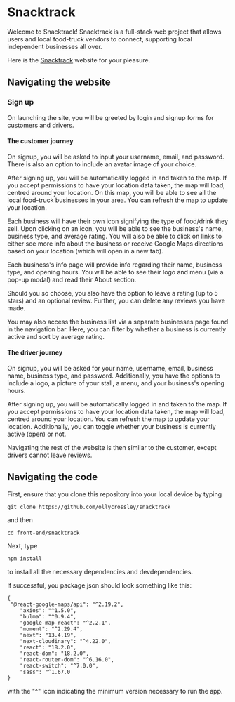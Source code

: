 # Snacktrack

Welcome to Snacktrack! Snacktrack is a full-stack web project that allows users and local food-truck vendors to connect, supporting local independent businesses all over.

Here is the [Snacktrack](https://snacktrack.vercel.app/) website for your pleasure.


## Navigating the website

### Sign up
On launching the site, you will be greeted by login and signup forms for customers and drivers.

#### The customer journey
On signup, you will be asked to input your username, email, and password. There is also an option to include an avatar image of your choice.

After signing up, you will be automatically logged in and taken to the map. If you accept permissions to have your location data taken, the map will load, centred around your location. On this map, you will be able to see all the local food-truck businesses in your area. You can refresh the map to update your location.

Each business will have their own icon signifying the type of food/drink they sell. Upon clicking on an icon, you will be able to see the business's name, business type, and average rating. You will also be able to click on links to either see more info about the business or receive Google Maps directions based on your location (which will open in a new tab).

Each business's info page will provide info regarding their name, business type, and opening hours. You will be able to see their logo and menu (via a pop-up modal) and read their About section.

Should you so choose, you also have the option to leave a rating (up to 5 stars) and an optional review. Further, you can delete any reviews you have made.

You may also access the business list via a separate businesses page found in the navigation bar. Here, you can filter by whether a business is currently active and sort by average rating.

#### The driver journey
On signup, you will be asked for your name, username, email, business name, business type, and password. Additionally, you have the options to include a logo, a picture of your stall, a menu, and your business's opening hours. 

After signing up, you will be automatically logged in and taken to the map. If you accept permissions to have your location data taken, the map will load, centred around your location. You can refresh the map to update your location. Additionally, you can toggle whether your business is currently active (open) or not.

Navigating the rest of the website is then similar to the customer, except drivers cannot leave reviews.

## Navigating the code

First, ensure that you clone this repository into your local device by typing 
```
git clone https://github.com/ollycrossley/snacktrack
```

and then 
```
cd front-end/snacktrack
```

Next, type 

```
npm install
```
to install all the necessary dependencies and devdependencies.

If successful, you package.json should look something like this:

```
{
 "@react-google-maps/api": "^2.19.2",
    "axios": "^1.5.0",
    "bulma": "^0.9.4",
    "google-map-react": "^2.2.1",
    "moment": "^2.29.4",
    "next": "13.4.19",
    "next-cloudinary": "^4.22.0",
    "react": "18.2.0",
    "react-dom": "18.2.0",
    "react-router-dom": "^6.16.0",
    "react-switch": "^7.0.0",
    "sass": "^1.67.0
}
```

with the "^" icon indicating the minimum version necessary to run the app.
